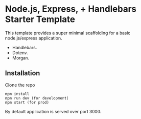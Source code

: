 # Node.js, Express, + Handlebars Starter Template

This template provides a super minimal scaffolding for a basic node.js/express application.
- Handlebars.
- Dotenv.
- Morgan.

## Installation
Clone the repo
```
npm install
npm run dev (for development)
npm start (for prod)
```
By default application is served over port 3000.
